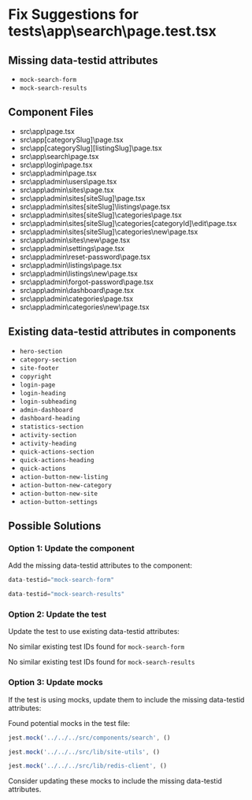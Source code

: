 # Fix Suggestions for tests\app\search\page.test.tsx

## Missing data-testid attributes

- `mock-search-form`
- `mock-search-results`

## Component Files

- src\app\page.tsx
- src\app\[categorySlug]\page.tsx
- src\app\[categorySlug]\[listingSlug]\page.tsx
- src\app\search\page.tsx
- src\app\login\page.tsx
- src\app\admin\page.tsx
- src\app\admin\users\page.tsx
- src\app\admin\sites\page.tsx
- src\app\admin\sites\[siteSlug]\page.tsx
- src\app\admin\sites\[siteSlug]\listings\page.tsx
- src\app\admin\sites\[siteSlug]\categories\page.tsx
- src\app\admin\sites\[siteSlug]\categories\[categoryId]\edit\page.tsx
- src\app\admin\sites\[siteSlug]\categories\new\page.tsx
- src\app\admin\sites\new\page.tsx
- src\app\admin\settings\page.tsx
- src\app\admin\reset-password\page.tsx
- src\app\admin\listings\page.tsx
- src\app\admin\listings\new\page.tsx
- src\app\admin\forgot-password\page.tsx
- src\app\admin\dashboard\page.tsx
- src\app\admin\categories\page.tsx
- src\app\admin\categories\new\page.tsx

## Existing data-testid attributes in components

- `hero-section`
- `category-section`
- `site-footer`
- `copyright`
- `login-page`
- `login-heading`
- `login-subheading`
- `admin-dashboard`
- `dashboard-heading`
- `statistics-section`
- `activity-section`
- `activity-heading`
- `quick-actions-section`
- `quick-actions-heading`
- `quick-actions`
- `action-button-new-listing`
- `action-button-new-category`
- `action-button-new-site`
- `action-button-settings`

## Possible Solutions

### Option 1: Update the component

Add the missing data-testid attributes to the component:

```jsx
data-testid="mock-search-form"
```

```jsx
data-testid="mock-search-results"
```

### Option 2: Update the test

Update the test to use existing data-testid attributes:

No similar existing test IDs found for `mock-search-form`

No similar existing test IDs found for `mock-search-results`

### Option 3: Update mocks

If the test is using mocks, update them to include the missing data-testid attributes:

Found potential mocks in the test file:

```js
jest.mock('../../../src/components/search', ()
```

```js
jest.mock('../../../src/lib/site-utils', ()
```

```js
jest.mock('../../../src/lib/redis-client', ()
```

Consider updating these mocks to include the missing data-testid attributes.

